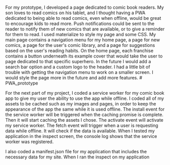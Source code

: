 For my prototype, I developed a page dedicated to comic book readers. My son loves to read comics on his tablet, and I thought having a PWA
dedicated to being able to read comics, even when offline, would be great to encourage kids to read more. Push notifications could be sent
to the reader to notify them of new comics that are available, or to give a reminder for them to read. I used materialize to style my page
and some CSS. My main page contains a navigation menu for my home page, a page for new comics, a page for the user's comic library, and a 
page for suggestions based on the user's reading habits. On the home page, each franchise contains a button underneath its example cover that
would take the user to page dedicated to that specific superhero. In the future I would add a search bar option and a custom logo to the header.
I had a little bit of trouble with getting the navigation menu to work on a smaller screen. I would style the page more in the future and add
more features. #   P W A _ p r o t o t y p e 
 
 

For the next part of my project, I coded a service worker for my comic book app to give my user the ability to use the app while offline. I coded all of my assets to be cached such as my images and pages, in order to keep the appearance of the app the same while it is used offline. The install event for the service worker will be triggered when the caching promise is complete. Then it will start caching the assets I chose. The activate event will activate my service worker. The fetch event will trigger when a user is requesting data while offline. It will check if the data is available. When I tested my application in the inspect screen, the console log shows that the service worker was registered. 

I also coded a manifest.json file for my application that includes the necessary data for my site. When I ran the inspect on my application